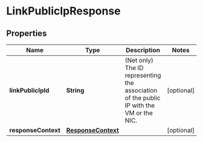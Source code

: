 

# LinkPublicIpResponse


## Properties

| Name | Type | Description | Notes |
|------------ | ------------- | ------------- | -------------|
|**linkPublicIpId** | **String** | (Net only) The ID representing the association of the public IP with the VM or the NIC. |  [optional] |
|**responseContext** | [**ResponseContext**](ResponseContext.md) |  |  [optional] |



